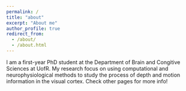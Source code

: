 ```yaml
---
permalink: /
title: "about"
excerpt: "About me"
author_profile: true
redirect_from: 
  - /about/
  - /about.html
---
```


I am a first-year PhD student at the Department of Brain and Congitive Sciences at UofR. My research focus on using computational and neurophysiological methods to study the process of depth and motion information in the visual cortex. Check other pages for more info!
